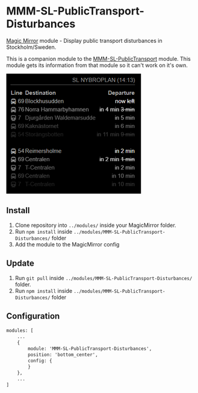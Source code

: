# MMM-SL-PublicTransport-Disturbances
[Magic Mirror](https://magicmirror.builders/) module - Display public transport disturbances in Stockholm/Sweden.

This is a companion module to the [MMM-SL-PublicTransport](https://github.com/boghammar/MMM-SL-PublicTransport) module. This module gets its information from that module so it can't work on it's own.

![SL PublicTransport Module](https://github.com/boghammar/MMM-SL-PublicTransport/blob/master/docs/MMM-SL-Screenshot.PNG)

## Install
1. Clone repository into ``../modules/`` inside your MagicMirror folder.
2. Run ``npm install`` inside ``../modules/MMM-SL-PublicTransport-Disturbances/`` folder
3. Add the module to the MagicMirror config

## Update
1. Run ``git pull`` inside ``../modules/MMM-SL-PublicTransport-Disturbances/`` folder.
2. Run ``npm install`` inside ``../modules/MMM-SL-PublicTransport-Disturbances/`` folder

## Configuration

```
modules: [
    ...
    {
        module: 'MMM-SL-PublicTransport-Disturbances',
        position: 'bottom_center',
        config: {
        }
    },
    ...
]
```
